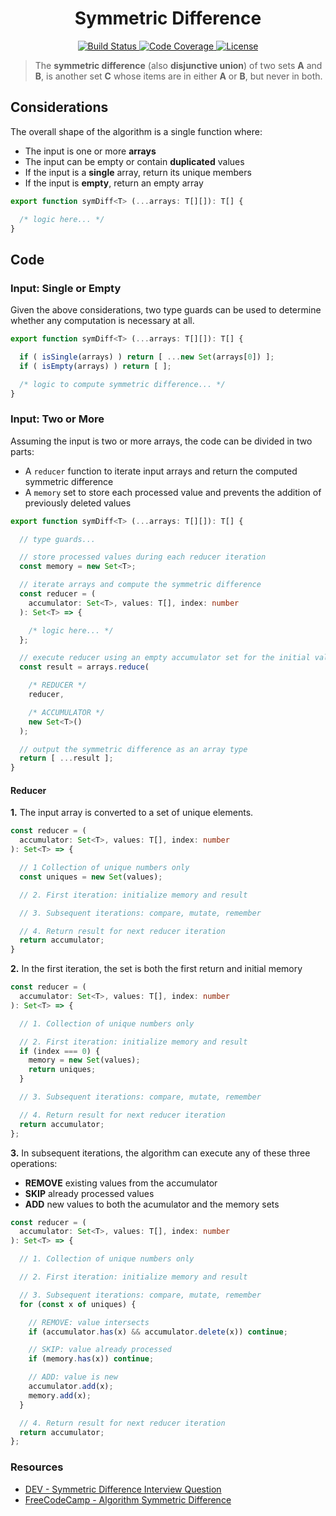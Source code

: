 <h1 align="center">Symmetric Difference</h1>

<p align="center">
    <a href="https://actions-badge.atrox.dev/davelsan/typescript-algorithms/goto?ref=compare%2Fsymmetric-difference">
      <img alt="Build Status" src="https://github.com/davelsan/typescript-algorithms/workflows/build/badge.svg"/>
    </a>
    <a href="https://codecov.io/gh/davelsan/typescript-algorithms">
      <img alt="Code Coverage" src="https://codecov.io/gh/davelsan/typescript-algorithms/branch/compare/symmetric-difference/graph/badge.svg" />
    </a>
    <a href="https://github.com/davelsan/typescript-eslint/blob/master/LICENSE">
      <img alt="License" src="https://img.shields.io/github/license/davelsan/angular-tailwind-eslint"/>
    </a>
</p>

> The __symmetric difference__ (also __disjunctive union__) of two sets __A__ and __B__, is another set __C__ whose items are in either __A__ or __B__, but never in both.

## Considerations

The overall shape of the algorithm is a single function where:

- The input is one or more __arrays__
- The input can be empty or contain __duplicated__ values
- If the input is a __single__ array, return its unique members
- If the input is __empty__, return an empty array

```ts
export function symDiff<T> (...arrays: T[][]): T[] {

  /* logic here... */
}
```


## Code

### Input: Single or Empty

Given the above considerations, two type guards can be used to determine whether any computation is necessary at all.

```ts
export function symDiff<T> (...arrays: T[][]): T[] {

  if ( isSingle(arrays) ) return [ ...new Set(arrays[0]) ];
  if ( isEmpty(arrays) ) return [ ];

  /* logic to compute symmetric difference... */
}
```

### Input: Two or More

Assuming the input is two or more arrays, the code can be divided in two parts:

- A `reducer` function to iterate input arrays and return the computed symmetric difference
- A `memory` set to store each processed value and prevents the addition of previously deleted values

```ts
export function symDiff<T> (...arrays: T[][]): T[] {

  // type guards...

  // store processed values during each reducer iteration
  const memory = new Set<T>;

  // iterate arrays and compute the symmetric difference
  const reducer = (
    accumulator: Set<T>, values: T[], index: number
  ): Set<T> => {

    /* logic here... */
  };

  // execute reducer using an empty accumulator set for the initial value
  const result = arrays.reduce(

    /* REDUCER */
    reducer,

    /* ACCUMULATOR */
    new Set<T>()
  );

  // output the symmetric difference as an array type
  return [ ...result ];
}
```

#### Reducer

__1.__ The input array is converted to a set of unique elements.

```ts
const reducer = (
  accumulator: Set<T>, values: T[], index: number
): Set<T> => {

  // 1 Collection of unique numbers only
  const uniques = new Set(values);

  // 2. First iteration: initialize memory and result

  // 3. Subsequent iterations: compare, mutate, remember

  // 4. Return result for next reducer iteration
  return accumulator;
}
```

__2.__ In the first iteration, the set is both the first return and initial memory

```ts
const reducer = (
  accumulator: Set<T>, values: T[], index: number
): Set<T> => {

  // 1. Collection of unique numbers only

  // 2. First iteration: initialize memory and result
  if (index === 0) {
    memory = new Set(values);
    return uniques;
  }

  // 3. Subsequent iterations: compare, mutate, remember

  // 4. Return result for next reducer iteration
  return accumulator;
};
```

__3.__ In subsequent iterations, the algorithm can execute any of these three operations:

- __REMOVE__ existing values from the accumulator
- __SKIP__ already processed values
- __ADD__ new values to both the acumulator and the memory sets

```ts
const reducer = (
  accumulator: Set<T>, values: T[], index: number
): Set<T> => {

  // 1. Collection of unique numbers only

  // 2. First iteration: initialize memory and result

  // 3. Subsequent iterations: compare, mutate, remember
  for (const x of uniques) {

    // REMOVE: value intersects
    if (accumulator.has(x) && accumulator.delete(x)) continue;

    // SKIP: value already processed
    if (memory.has(x)) continue;

    // ADD: value is new
    accumulator.add(x);
    memory.add(x);
  }

  // 4. Return result for next reducer iteration
  return accumulator;
};
```

### Resources

- [DEV - Symmetric Difference Interview Question](https://dev.to/nas5w/exploring-the-symmetric-difference-interview-question-3bg5)
- [FreeCodeCamp - Algorithm Symmetric Difference](https://github.com/ashish9342/FreeCodeCamp/wiki/Algorithm-Symmetric-Difference)